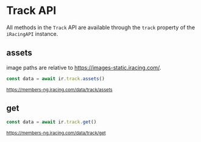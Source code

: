 # Track API

All methods in the `Track` API are available through the `track` property of the `iRacingAPI` instance.

## assets

image paths are relative to https://images-static.iracing.com/.

```ts
const data = await ir.track.assets()
```

<sub>https://members-ng.iracing.com/data/track/assets</sub>

## get

```ts
const data = await ir.track.get()
```

<sub>https://members-ng.iracing.com/data/track/get</sub>
